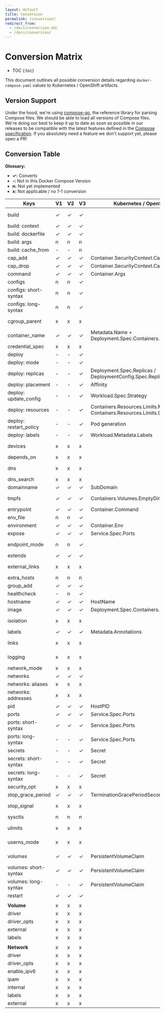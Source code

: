```yaml
---
layout: default
title: Conversion
permalink: /conversion/
redirect_from:
  - /docs/conversion.md/
  - /docs/conversion/
---
```


# Conversion Matrix

* TOC
{:toc}

This document outlines all possible conversion details regarding `docker-compose.yaml` values to Kubernetes / OpenShift artifacts.

## Version Support

Under the hood, we're using [compose-go](https://github.com/compose-spec/compose-go), the reference library for parsing Compose files. We should be able to load all versions of Compose files.
We're doing our best to keep it up to date as soon as possible in our releases to be compatible with the latest features defined in the [Compose specification](https://github.com/compose-spec/compose-spec/blob/master/spec.md). If you absolutely need a feature we don't support yet, please open a PR!

## Conversion Table

__Glossary:__

- __✓:__ Converts
- __-:__ Not in this Docker Compose Version
- __n:__ Not yet implemented
- __x:__ Not applicable / no 1-1 conversion

| Keys                   | V1 | V2 | V3 | Kubernetes / OpenShift                                               | Notes                                                                                                                             |
|------------------------|----|----|----|----------------------------------------------------------------------|-----------------------------------------------------------------------------------------------------------------------------------|
| build                  | ✓  | ✓  | ✓  |                                                                      | Builds/Pushes to Docker repository. See [user guide on build and push image](https://kompose.io/user-guide/#build-and-push-image) |
| build: context         | ✓  | ✓  | ✓  |                                                                      |                                                                                                                                   |
| build: dockerfile      | ✓  | ✓  | ✓  |                                                                      |                                                                                                                                   |
| build: args            | n  | n  | n  |                                                                      |                                                                                                                                   |
| build: cache_from      | -  | -  | n  |                                                                      |                                                                                                                                   |
| cap_add                | ✓  | ✓  | ✓  | Container.SecurityContext.Capabilities.Add                  |                                                                                                                                   |
| cap_drop               | ✓  | ✓  | ✓  | Container.SecurityContext.Capabilities.Drop                 |                                                                                                                                   |
| command                | ✓  | ✓  | ✓  | Container.Args                                              |                                                                                                                                   |
| configs                | n  | n  | ✓  |                                                                      |                                                                                                                                   |
| configs: short-syntax  | n  | n  | ✓  |                                                                      | Only create configMap                                                                                                             |
| configs: long-syntax   | n  | n  | ✓  |                                                                      | If target path is /, ignore this and only create configMap                                                                        |
| cgroup_parent          | x  | x  | x  |                                                                      | Not supported within Kubernetes. See issue https://github.com/kubernetes/kubernetes/issues/11986                                  |
| container_name         | ✓  | ✓  | ✓  | Metadata.Name + Deployment.Spec.Containers.Name                      |                                                                                                                                   |
| credential_spec        | x  | x  | x  |                                                                      | Only applicable to Windows containers                                                                                             |
| deploy                 | -  | -  | ✓  |                                                                      |                                                                                                                                   |
| deploy: mode           | -  | -  | ✓  |                                                                      |                                                                                                                                   |
| deploy: replicas       | -  | -  | ✓  | Deployment.Spec.Replicas / DeploymentConfig.Spec.Replicas            |                                                                                                                                   |
| deploy: placement      | -  | -  | ✓  | Affinity                                                    |                                                                                                                                   |
| deploy: update_config  | -  | -  | ✓  | Workload.Spec.Strategy                                               | Deployment / DeploymentConfig                                                                                                     |
| deploy: resources      | -  | -  | ✓  | Containers.Resources.Limits.Memory / Containers.Resources.Limits.CPU | Support for memory as well as cpu                                                                                                 |
| deploy: restart_policy | -  | -  | ✓  | Pod generation                                                       | This generated a Pod, see the [user guide on restart](http://kompose.io/user-guide/#restart)                                      |
| deploy: labels         | -  | -  | ✓  | Workload.Metadata.Labels                                             | Only applied to workload resource                                                                                                 |
| devices                | x  | x  | x  |                                                                      | Not supported within Kubernetes, See issue https://github.com/kubernetes/kubernetes/issues/5607                                   |
| depends_on             | x  | x  | x  |                                                                      |                                                                                                                                   |
| dns                    | x  | x  | x  |                                                                      | Not used within Kubernetes. Kubernetes uses a managed DNS server                                                                  |
| dns_search             | x  | x  | x  |                                                                      | See `dns` key                                                                                                                     |
| domainname             | ✓  | ✓  | ✓  | SubDomain                                                   |                                                                                                                                   |
| tmpfs                  | ✓  | ✓  | ✓  | Containers.Volumes.EmptyDir                                 | Creates emptyDirvolume with medium set to Memory & mounts given directory inside container                                        |
| entrypoint             | ✓  | ✓  | ✓  | Container.Command                                           |                                                                                                                                   |
| env_file               | n  | n  | ✓  |                                                                      |                                                                                                                                   |
| environment            | ✓  | ✓  | ✓  | Container.Env                                               |                                                                                                                                   |
| expose                 | ✓  | ✓  | ✓  | Service.Spec.Ports                                                   |                                                                                                                                   |
| endpoint_mode          | n  | n  | ✓  |                                                                      | If endpoint_mode=vip, the created Service will be forced to set to NodePort type                                                  |
| extends                | ✓  | ✓  | ✓  |                                                                      | Extends by utilizing the same image supplied                                                                                      |
| external_links         | x  | x  | x  |                                                                      | Kubernetes uses a flat-structure for all containers and thus external_links does not have a 1-1 conversion                        |
| extra_hosts            | n  | n  | n  |                                                                      |                                                                                                                                   |
| group_add              | ✓  | ✓  | ✓  |                                                                      |                                                                                                                                   |
| healthcheck            | -  | n  | ✓  |                                                                      |                                                                                                                                   |
| hostname               | ✓  | ✓  | ✓  | HostName                                                    |                                                                                                                                   |
| image                  | ✓  | ✓  | ✓  | Deployment.Spec.Containers.Image                                     |                                                                                                                                   |
| isolation              | x  | x  | x  |                                                                      | Not applicable as this applies to Windows with HyperV support                                                                     |
| labels                 | ✓  | ✓  | ✓  | Metadata.Annotations                                                 |                                                                                                                                   |
| links                  | x  | x  | x  |                                                                      | All containers in the same pod are accessible in Kubernetes                                                                       |
| logging                | x  | x  | x  |                                                                      | Kubernetes has built-in logging support at the node-level                                                                         |
| network_mode           | x  | x  | x  |                                                                      | Kubernetes uses its own cluster networking                                                                                        |
| networks               | ✓  | ✓  | ✓  |                                                                      | See `networks` key                                                                                                                |
| networks: aliases      | x  | x  | x  |                                                                      | See `networks` key                                                                                                                |
| networks: addresses    | x  | x  | x  |                                                                      | See `networks` key                                                                                                                |
| pid                    | ✓  | ✓  | ✓  | HostPID                                                     |                                                                                                                                   |
| ports                  | ✓  | ✓  | ✓  | Service.Spec.Ports                                                   |                                                                                                                                   |
| ports: short-syntax    | ✓  | ✓  | ✓  | Service.Spec.Ports                                                   |                                                                                                                                   |
| ports: long-syntax     | -  | -  | ✓  | Service.Spec.Ports                                                   |                                                                                                                                   |
| secrets                | -  | -  | ✓  | Secret                                                               | External Secret is not Supported                                                                                                  |
| secrets: short-syntax  | -  | -  | ✓  | Secret                                                               | External Secret is not Supported                                                                                                  |
| secrets: long-syntax   | -  | -  | ✓  | Secret                                                               | External Secret is not Supported                                                                                                  |
| security_opt           | x  | x  | x  |                                                                      | Kubernetes uses its own container naming scheme                                                                                   |
| stop_grace_period      | ✓  | ✓  | ✓  | TerminationGracePeriodSeconds                               |                                                                                                                                   |
| stop_signal            | x  | x  | x  |                                                                      | Not supported within Kubernetes. See issue https://github.com/kubernetes/kubernetes/issues/30051                                  |
| sysctls                | n  | n  | n  |                                                                      |                                                                                                                                   |
| ulimits                | x  | x  | x  |                                                                      | Not supported within Kubernetes. See issue https://github.com/kubernetes/kubernetes/issues/3595                                   |
| userns_mode            | x  | x  | x  |                                                                      | Not supported within Kubernetes and ignored in Docker Compose Version 3                                                           |
| volumes                | ✓  | ✓  | ✓  | PersistentVolumeClaim                                                | Creates a PersistentVolumeClaim. Can only be created if there is already a PersistentVolume within the cluster                    |
| volumes: short-syntax  | ✓  | ✓  | ✓  | PersistentVolumeClaim                                                | Creates a PersistentVolumeClaim. Can only be created if there is already a PersistentVolume within the cluster                    |
| volumes: long-syntax   | -  | -  | ✓  | PersistentVolumeClaim                                                | Creates a PersistentVolumeClaim. Can only be created if there is already a PersistentVolume within the cluster                    |
| restart                | ✓  | ✓  | ✓  |                                                                      |                                                                                                                                   |
|                        |    |    |    |                                                                      |                                                                                                                                   |
| __Volume__             | x  | x  | x  |                                                                      |                                                                                                                                   |
| driver                 | x  | x  | x  |                                                                      |                                                                                                                                   |
| driver_opts            | x  | x  | x  |                                                                      |                                                                                                                                   |
| external               | x  | x  | x  |                                                                      |                                                                                                                                   |
| labels                 | x  | x  | x  |                                                                      |                                                                                                                                   |
|                        |    |    |    |                                                                      |                                                                                                                                   |
| __Network__            | x  | x  | x  |                                                                      |                                                                                                                                   |
| driver                 | x  | x  | x  |                                                                      |                                                                                                                                   |
| driver_opts            | x  | x  | x  |                                                                      |                                                                                                                                   |
| enable_ipv6            | x  | x  | x  |                                                                      |                                                                                                                                   |
| ipam                   | x  | x  | x  |                                                                      |                                                                                                                                   |
| internal               | x  | x  | x  |                                                                      |                                                                                                                                   |
| labels                 | x  | x  | x  |                                                                      |                                                                                                                                   |
| external               | x  | x  | x  |                                                                      |                                                                                                                                   |
